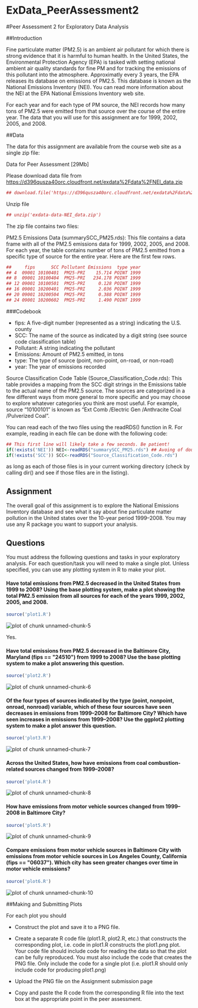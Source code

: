 ExData_PeerAssessment2
======================

#Peer Assessment 2 for Exploratory Data Analysis

##Introduction

Fine particulate matter (PM2.5) is an ambient air pollutant for which there is strong evidence that it is harmful to human health. In the United States, the Environmental Protection Agency (EPA) is tasked with setting national ambient air quality standards for fine PM and for tracking the emissions of this pollutant into the atmosphere. Approximatly every 3 years, the EPA releases its database on emissions of PM2.5. This database is known as the National Emissions Inventory (NEI). You can read more information about the NEI at the EPA National Emissions Inventory web site.

For each year and for each type of PM source, the NEI records how many tons of PM2.5 were emitted from that source over the course of the entire year. The data that you will use for this assignment are for 1999, 2002, 2005, and 2008.

##Data

The data for this assignment are available from the course web site as a single zip file:

Data for Peer Assessment [29Mb]

Please download data file from https://d396qusza40orc.cloudfront.net/exdata%2Fdata%2FNEI_data.zip


```r
## download.file('https://d396qusza40orc.cloudfront.net/exdata%2Fdata%2FNEI_data.zip', 'exdata-data-NEI_data.zip', method ='curl')
```

Unzip file


```r
## unzip('exdata-data-NEI_data.zip')
```


The zip file contains two files:

PM2.5 Emissions Data (summarySCC_PM25.rds): This file contains a data frame with all of the PM2.5 emissions data for 1999, 2002, 2005, and 2008. For each year, the table contains number of tons of PM2.5 emitted from a specific type of source for the entire year. Here are the first few rows.


```r
##     fips      SCC Pollutant Emissions  type year
## 4  09001 10100401  PM25-PRI    15.714 POINT 1999
## 8  09001 10100404  PM25-PRI   234.178 POINT 1999
## 12 09001 10100501  PM25-PRI     0.128 POINT 1999
## 16 09001 10200401  PM25-PRI     2.036 POINT 1999
## 20 09001 10200504  PM25-PRI     0.388 POINT 1999
## 24 09001 10200602  PM25-PRI     1.490 POINT 1999
```

###Codebook
* fips: A five-digit number (represented as a string) indicating the U.S. county  
* SCC: The name of the source as indicated by a digit string (see source code classification table)  
* Pollutant: A string indicating the pollutant  
* Emissions: Amount of PM2.5 emitted, in tons  
* type: The type of source (point, non-point, on-road, or non-road)  
* year: The year of emissions recorded  

Source Classification Code Table (Source_Classification_Code.rds): This table provides a mapping from the SCC digit strings in the Emissions table to the actual name of the PM2.5 source. The sources are categorized in a few different ways from more general to more specific and you may choose to explore whatever categories you think are most useful. For example, source “10100101” is known as “Ext Comb /Electric Gen /Anthracite Coal /Pulverized Coal”.

You can read each of the two files using the readRDS() function in R. For example, reading in each file can be done with the following code:


```r
## This first line will likely take a few seconds. Be patient!
if(!exists('NEI')) NEI<-readRDS("summarySCC_PM25.rds") ## Avoing of double reading and saving our time.
if(!exists('SCC')) SCC<-readRDS("Source_Classification_Code.rds")
```
as long as each of those files is in your current working directory (check by calling dir() and see if those files are in the listing).

## Assignment

The overall goal of this assignment is to explore the National Emissions Inventory database and see what it say about fine particulate matter pollution in the United states over the 10-year period 1999–2008. You may use any R package you want to support your analysis.

## Questions

You must address the following questions and tasks in your exploratory analysis. For each question/task you will need to make a single plot. Unless specified, you can use any plotting system in R to make your plot.

#### Have total emissions from PM2.5 decreased in the United States from 1999 to 2008? Using the base plotting system, make a plot showing the total PM2.5 emission from all sources for each of the years 1999, 2002, 2005, and 2008.  

```r
source('plot1.R')
```

![plot of chunk unnamed-chunk-5](figure/unnamed-chunk-5-1.png) 

Yes.

#### Have total emissions from PM2.5 decreased in the Baltimore City, Maryland (fips == "24510") from 1999 to 2008? Use the base plotting system to make a plot answering this question.  

```r
source('plot2.R')
```

![plot of chunk unnamed-chunk-6](figure/unnamed-chunk-6-1.png) 

####  Of the four types of sources indicated by the type (point, nonpoint, onroad, nonroad) variable, which of these four sources have seen decreases in emissions from 1999–2008 for Baltimore City? Which have seen increases in emissions from 1999–2008? Use the ggplot2 plotting system to make a plot answer this question.  

```r
source('plot3.R')
```

![plot of chunk unnamed-chunk-7](figure/unnamed-chunk-7-1.png) 

####  Across the United States, how have emissions from coal combustion-related sources changed from 1999–2008?  

```r
source('plot4.R')
```

![plot of chunk unnamed-chunk-8](figure/unnamed-chunk-8-1.png) 

####  How have emissions from motor vehicle sources changed from 1999–2008 in Baltimore City?  

```r
source('plot5.R')
```

![plot of chunk unnamed-chunk-9](figure/unnamed-chunk-9-1.png) 

####  Compare emissions from motor vehicle sources in Baltimore City with emissions from motor vehicle sources in Los Angeles County, California (fips == "06037"). Which city has seen greater changes over time in motor vehicle emissions?  

```r
source('plot6.R')
```

![plot of chunk unnamed-chunk-10](figure/unnamed-chunk-10-1.png) 

##Making and Submitting Plots  

For each plot you should

* Construct the plot and save it to a PNG file.

* Create a separate R code file (plot1.R, plot2.R, etc.) that constructs the corresponding plot, i.e. code in plot1.R constructs the plot1.png plot. Your code file should include code for reading the data so that the plot can be fully reproduced. You must also include the code that creates the PNG file. Only include the code for a single plot (i.e. plot1.R should only include code for producing plot1.png)

* Upload the PNG file on the Assignment submission page

* Copy and paste the R code from the corresponding R file into the text box at the appropriate point in the peer assessment.
